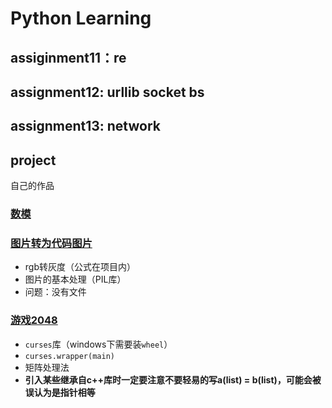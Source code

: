 # Python Learning

## assiginment11：re

## assignment12: urllib socket bs

## assignment13: network

## project

自己的作品

### [数模](https://gitee.com/merak0514/python/tree/master/mathematical_modeling)

### [图片转为代码图片](https://gitee.com/merak0514/python/tree/master/project/picture_to_asciiPicture)
+ rgb转灰度（公式在项目内）
+ 图片的基本处理（PIL库）
+ 问题：没有文件

### [游戏2048](https://gitee.com/merak0514/python/blob/master/project/2048/2048.py)
+ `curses`库（windows下需要装`wheel`）
+ `curses.wrapper(main)`
+ 矩阵处理法
+ **引入某些继承自c++库时一定要注意不要轻易的写a(list) = b(list)，可能会被误认为是指针相等**